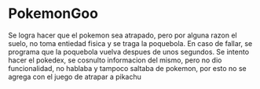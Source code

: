 # PokemonGoo
 
Se logra hacer que el pokemon sea atrapado, pero por alguna razon el suelo, no toma entiedad fisica y se traga la poquebola.
En caso de fallar, se programa que la poquebola vuelva despues de unos segundos.
Se intento hacer el pokedex, se cosnulto informacion del mismo, pero no dio funcionalidad, no hablaba y tampoco saltaba de pokemon, por esto no se agrega con el
juego de atrapar a pikachu
 
